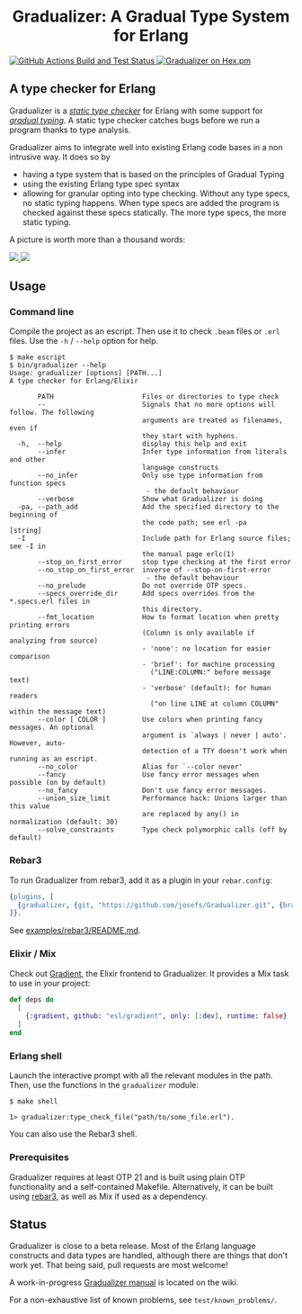 <h1 align="center">Gradualizer: A Gradual Type System for Erlang</h1>
<a href="https://github.com/josefs/Gradualizer/actions/workflows/build-and-test.yml">
  <img src="https://github.com/josefs/Gradualizer/actions/workflows/build-and-test.yml/badge.svg"
       alt="GitHub Actions Build and Test Status" />
</a>
<a href="https://hex.pm/packages/gradualizer">
  <img src="https://img.shields.io/hexpm/v/gradualizer.svg"
       alt="Gradualizer on Hex.pm" />
</a>


## A type checker for Erlang

Gradualizer is a [_static type checker_][static-type-checker] for Erlang
with some support for [_gradual typing_][gradual-typing].
A static type checker catches bugs before we run a program thanks to type analysis.

[static-type-checker]: https://en.wikipedia.org/wiki/Type_system#Static_type_checking
[gradual-typing]: https://wphomes.soic.indiana.edu/jsiek/what-is-gradual-typing/

Gradualizer aims to integrate well into existing Erlang code bases in a non intrusive way.
It does so by

* having a type system that is based on the principles of Gradual Typing
* using the existing Erlang type spec syntax
* allowing for granular opting into type checking. Without any type specs, no static typing happens.
  When type specs are added the program is checked against
  these specs statically. The more type specs, the more static typing.

A picture is worth more than a thousand words:

[![](screenshots/exhaustive_type.png) ![](doc/screenshots/exhaustive_type.png)][examples]

[examples]: https://github.com/josefs/Gradualizer/blob/master/doc/examples.md


## Usage

### Command line

Compile the project as an escript. Then use it to check `.beam` files or `.erl` files.
Use the `-h` / `--help` option for help.

```
$ make escript
$ bin/gradualizer --help
Usage: gradualizer [options] [PATH...]
A type checker for Erlang/Elixir

       PATH                      Files or directories to type check
       --                        Signals that no more options will follow. The following
                                 arguments are treated as filenames, even if
                                 they start with hyphens.
  -h,  --help                    display this help and exit
       --infer                   Infer type information from literals and other
                                 language constructs
       --no_infer                Only use type information from function specs
                                  - the default behaviour
       --verbose                 Show what Gradualizer is doing
  -pa, --path_add                Add the specified directory to the beginning of
                                 the code path; see erl -pa             [string]
  -I                             Include path for Erlang source files; see -I in
                                 the manual page erlc(1)
       --stop_on_first_error     stop type checking at the first error
       --no_stop_on_first_error  inverse of --stop-on-first-error
                                  - the default behaviour
       --no_prelude              Do not override OTP specs.
       --specs_override_dir      Add specs overrides from the *.specs.erl files in
                                 this directory.
       --fmt_location            How to format location when pretty printing errors
                                 (Column is only available if analyzing from source)
                                 - 'none': no location for easier comparison
                                 - 'brief': for machine processing
                                   ("LINE:COLUMN:" before message text)
                                 - 'verbose' (default): for human readers
                                   ("on line LINE at column COLUMN" within the message text)
       --color [ COLOR ]         Use colors when printing fancy messages. An optional
                                 argument is `always | never | auto'. However, auto-
                                 detection of a TTY doesn't work when running as an escript.
       --no_color                Alias for `--color never'
       --fancy                   Use fancy error messages when possible (on by default)
       --no_fancy                Don't use fancy error messages.
       --union_size_limit        Performance hack: Unions larger than this value
                                 are replaced by any() in normalization (default: 30)
       --solve_constraints       Type check polymorphic calls (off by default)
```


### Rebar3

To run Gradualizer from rebar3, add it as a plugin in your `rebar.config`:

```erlang
{plugins, [
  {gradualizer, {git, "https://github.com/josefs/Gradualizer.git", {branch, "master"}}}
]}.
```

See [examples/rebar3/README.md](examples/rebar3/README.md).


### Elixir / Mix

Check out [Gradient](https://github.com/esl/gradient), the Elixir frontend to Gradualizer.
It provides a Mix task to use in your project:

```elixir
def deps do
  [
    {:gradient, github: "esl/gradient", only: [:dev], runtime: false}
  ]
end
```


### Erlang shell

Launch the interactive prompt with all the relevant modules in the path.
Then, use the functions in the `gradualizer` module:

```
$ make shell

1> gradualizer:type_check_file("path/to/some_file.erl").
```

You can also use the Rebar3 shell.


### Prerequisites

Gradualizer requires at least OTP 21 and is built using plain OTP
functionality and a self-contained Makefile.
Alternatively, it can be built using [rebar3](https://www.rebar3.org/),
as well as Mix if used as a dependency.


## Status

Gradualizer is close to a beta release. Most of the Erlang language constructs and
data types are handled, although there are things that don't work yet.
That being said, pull requests are most welcome!

A work-in-progress [Gradualizer manual](https://github.com/josefs/Gradualizer/wiki)
is located on the wiki.

For a non-exhaustive list of known problems, see `test/known_problems/`.
